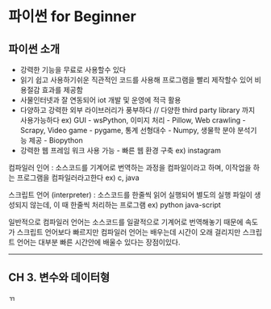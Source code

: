 # 파이썬 for Beginner

## 파이썬 소개

* 강력한 기능을 무료로 사용할수 있다
* 읽기 쉽고 사용하기쉬운 직관적인 코드를 사용해 프로그램을 빨리 제작할수 있어 비용절감 효과를 제공함
* 사물인터넷과 잘 연동되어 iot 개발 및 운영에 적극 활용
* 다양하고 강력한 외부 라이브러리가 풍부하다 // 다양한 third party library 까지 사용가능하다 ex) GUI - wsPython, 이미지 처리 - Pillow, Web crawling - Scrapy, Video game - pygame, 통계 선형대수 - Numpy, 생물학 분야 분석기능 제공 - Biopython
* 강력한 웹 프레임 워크 사용 가능 - 빠른 웹 환경 구축 ex) instagram

컴파일러 인어 : 소스코드를 기계어로 번역하는 과정을 컴파일이라고 하며, 이작업을 하는 프로그램을 컴파일러라고한다 ex) c, java

스크립트 언어 (interpreter) : 소스코드를 한줄씩 읽어 실행되어 별도의 실행 파일이 생성되지 않는데, 이 때 한줄씩 처리하는 프로그램 ex) python java-script

일반적으로 컴파일러 언어는 소스코드를 일괄적으로 기계어로 번역해놓기 때문에 속도가 스크립트 언어보다 빠르지만 컴파일러 언어는 배우는데 시간이 오래 걸리지만 스크립트 언어는 대부분 빠른 시간안에 배울수 있다는 장점이있다. 

---

## CH 3. 변수와 데이터형

ㄲ

